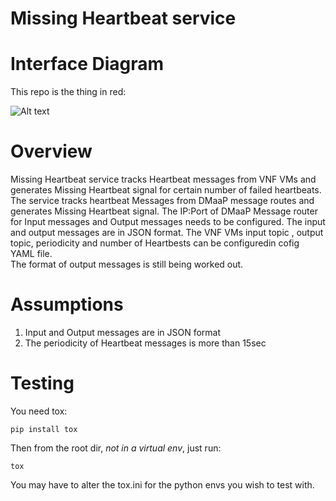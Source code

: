# Missing Heartbeat service

# Interface Diagram
This repo is the thing in red:

![Alt text](doc/cbs_diagram.png?raw=true)

# Overview

Missing Heartbeat service tracks Heartbeat messages from VNF VMs and generates Missing Heartbeat signal for certain number of failed heartbeats. The service tracks heartbeat Messages from DMaaP message routes and generates Missing Heartbeat signal.  The IP:Port of DMaaP Message router for Input messages and Output messages needs to  be configured. The input and output messages are in JSON format.
The VNF VMs input topic , output topic, periodicity and number of Heartbests can be configuredin cofig YAML file.   
   The format of output messages is still being worked out.
# Assumptions
1. Input and Output messages are in JSON format
2. The periodicity of Heartbeat messages is more than 15sec


# Testing
You need tox:
```
pip install tox
```
Then from the root dir, *not in a virtual env*, just run:
```
tox
```
You may have to alter the tox.ini for the python envs you wish to test with.


